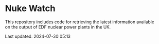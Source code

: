 # Nuke Watch

This repository includes code for retrieving the latest information available on the output of EDF nuclear power plants in the UK.

Last updated: 2024-07-30 05:13